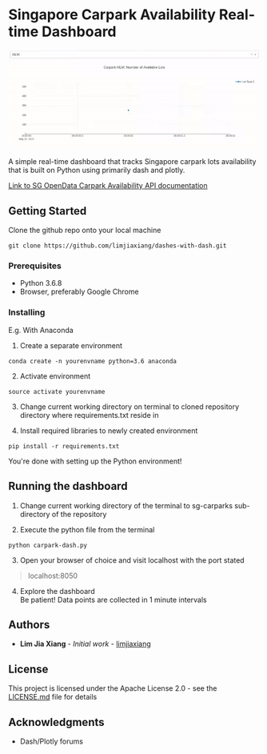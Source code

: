 # Singapore Carpark Availability Real-time Dashboard

![](carpark-dash.gif)

A simple real-time dashboard that tracks Singapore carpark lots availability that is built on Python using primarily dash and plotly.

[Link to SG OpenData Carpark Availability API documentation](https://data.gov.sg/dataset/carpark-availability)

## Getting Started

Clone the github repo onto your local machine

```
git clone https://github.com/limjiaxiang/dashes-with-dash.git
```

### Prerequisites

* Python 3.6.8
* Browser, preferably Google Chrome

### Installing

E.g. With Anaconda

1. Create a separate environment
```
conda create -n yourenvname python=3.6 anaconda
```

2. Activate environment
```
source activate yourenvname
```

3. Change current working directory on terminal to cloned repository directory where requirements.txt reside in

4. Install required libraries to newly created environment
```
pip install -r requirements.txt
```

You're done with setting up the Python environment!

## Running the dashboard

1. Change current working directory of the terminal to sg-carparks sub-directory of the repository

2. Execute the python file from the terminal
```
python carpark-dash.py
```

3. Open your browser of choice and visit localhost with the port stated
> localhost:8050

4. Explore the dashboard<br>
Be patient! Data points are collected in 1 minute intervals

## Authors

* **Lim Jia Xiang** - *Initial work* - [limjiaxiang](https://github.com/limjiaxiang)

## License

This project is licensed under the Apache License 2.0 - see the [LICENSE.md](LICENSE.md) file for details

## Acknowledgments

* Dash/Plotly forums

